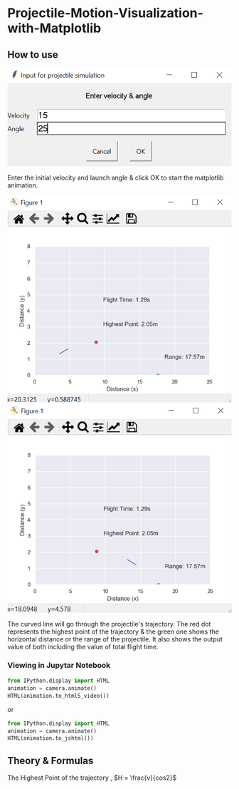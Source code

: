 # Projectile-Motion-Visualization-with-Matplotlib

## How to use
![Input Values](images/input.PNG)

Enter the initial velocity and launch angle & click OK to start the matplotlib animation.

![Visualization (a)](images/flight.PNG)![Vizualization (b)](images/flight%202.PNG)

The curved line will go through the projectile's trajectory.
The red dot represents the highest point of the trajectory & the green one shows the horizontal distance or the range of the projectile.
It also shows the output value of both including the value of total flight time.

### Viewing in Jupytar Notebook
```python
from IPython.display import HTML
animation = camera.animate()
HTML(animation.to_html5_video())
```
or 
```python
from IPython.display import HTML
animation = camera.animate()
HTML(animation.to_jshtml())
```
## Theory & Formulas
The Highest Point of the trajectory , $H = \frac{v}{cos2}$
